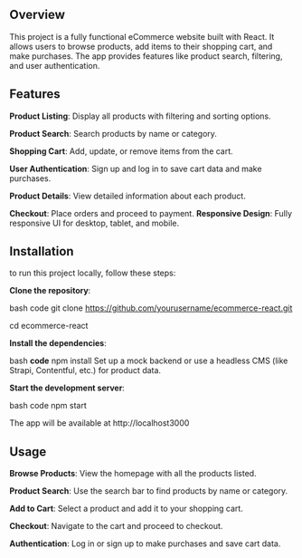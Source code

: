 ## Overview

This project is a fully functional eCommerce website built with React. It allows users to browse products, add items to their shopping cart, and make purchases. The app provides features like product search, filtering, and user authentication.

## Features

**Product Listing**: Display all products with filtering and sorting options.

**Product Search**: Search products by name or category.

**Shopping Cart**: Add, update, or remove items from the cart.

**User Authentication**: Sign up and log in to save cart data and make purchases.

**Product Details**: View detailed information about each product.

**Checkout**: Place orders and proceed to payment.
**Responsive Design**: Fully responsive UI for desktop, tablet, and mobile.


## Installation

to run this project locally, follow these steps:

**Clone the repository**:

bash
 code
git clone https://github.com/yourusername/ecommerce-react.git

cd ecommerce-react

**Install the dependencies**:

bash
**code**
npm install
Set up a mock backend or use a headless CMS (like Strapi, Contentful, etc.) for product data.

**Start the development server**:

bash
 code
npm start

The app will be available at http://localhost3000

## Usage

**Browse Products**: View the homepage with all the products listed.

**Product Search**: Use the search bar to find products by name or category.

**Add to Cart**: Select a product and add it to your shopping cart.

**Checkout**: Navigate to the cart and proceed to checkout.

**Authentication**: Log in or sign up to make purchases and save cart data.


